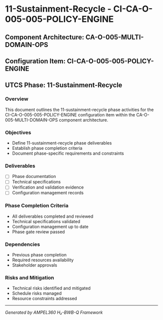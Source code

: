 # 11-Sustainment-Recycle - CI-CA-O-005-005-POLICY-ENGINE

## Component Architecture: CA-O-005-MULTI-DOMAIN-OPS
## Configuration Item: CI-CA-O-005-005-POLICY-ENGINE
## UTCS Phase: 11-Sustainment-Recycle

### Overview
This document outlines the 11-sustainment-recycle phase activities for the CI-CA-O-005-005-POLICY-ENGINE configuration item within the CA-O-005-MULTI-DOMAIN-OPS component architecture.

### Objectives
- Define 11-sustainment-recycle phase deliverables
- Establish phase completion criteria
- Document phase-specific requirements and constraints

### Deliverables
- [ ] Phase documentation
- [ ] Technical specifications
- [ ] Verification and validation evidence
- [ ] Configuration management records

### Phase Completion Criteria
- All deliverables completed and reviewed
- Technical specifications validated
- Configuration management up to date
- Phase gate review passed

### Dependencies
- Previous phase completion
- Required resources availability
- Stakeholder approvals

### Risks and Mitigation
- Technical risks identified and mitigated
- Schedule risks managed
- Resource constraints addressed

---
*Generated by AMPEL360 H₂-BWB-Q Framework*
